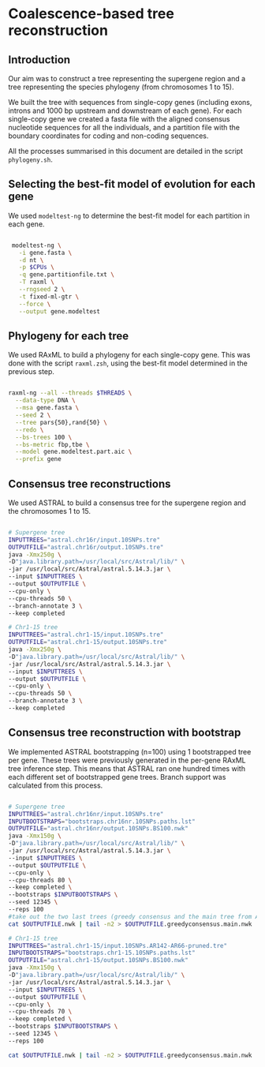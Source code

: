 # Coalescence-based tree reconstruction

## Introduction

Our aim was to construct a tree representing the supergene region and a tree representing the species phylogeny (from chromosomes 1 to 15).

We built the tree with sequences from single-copy genes (including exons, introns and 1000 bp upstream and downstream of each gene). For each single-copy gene we created a fasta file with the aligned consensus nucleotide sequences for all the individuals, and a partition file with the boundary coordinates for coding and non-coding sequences.

All the processes summarised in this document are detailed in the script `phylogeny.sh`.

## Selecting the best-fit model of evolution for each gene

We used `modeltest-ng` to determine the best-fit model for each partition in each gene.

```sh

 modeltest-ng \
   -i gene.fasta \
   -d nt \
   -p $CPUs \
   -q gene.partitionfile.txt \
   -T raxml \
   --rngseed 2 \
   -t fixed-ml-gtr \
   --force \
   --output gene.modeltest

```

## Phylogeny for each tree

We used RAxML to build a phylogeny for each single-copy gene. This was done with the script `raxml.zsh`, using the best-fit model determined in the previous step.

``` sh

raxml-ng --all --threads $THREADS \
  --data-type DNA \
  --msa gene.fasta \
  --seed 2 \
  --tree pars{50},rand{50} \
  --redo \
  --bs-trees 100 \
  --bs-metric fbp,tbe \
  --model gene.modeltest.part.aic \
  --prefix gene

```

## Consensus tree reconstructions

We used ASTRAL to build a consensus tree for the supergene region and the chromosomes 1 to 15.

```sh

# Supergene tree
INPUTTREES="astral.chr16r/input.10SNPs.tre"
OUTPUTFILE="astral.chr16r/output.10SNPs.tre"
java -Xmx250g \
-D"java.library.path=/usr/local/src/Astral/lib/" \
-jar /usr/local/src/Astral/astral.5.14.3.jar \
--input $INPUTTREES \
--output $OUTPUTFILE \
--cpu-only \
--cpu-threads 50 \
--branch-annotate 3 \
--keep completed

# Chr1-15 tree
INPUTTREES="astral.chr1-15/input.10SNPs.tre"
OUTPUTFILE="astral.chr1-15/output.10SNPs.tre"
java -Xmx250g \
-D"java.library.path=/usr/local/src/Astral/lib/" \
-jar /usr/local/src/Astral/astral.5.14.3.jar \
--input $INPUTTREES \
--output $OUTPUTFILE \
--cpu-only \
--cpu-threads 50 \
--branch-annotate 3 \
--keep completed

```

## Consensus tree reconstruction with bootstrap

We implemented ASTRAL bootstrapping (n=100) using 1 bootstrapped tree per gene. These trees were previously generated in the per-gene RAxML tree inference step. This means that ASTRAL ran one hundred times with each different set of bootstrapped gene trees. Branch support was calculated from this process.

```sh

# Supergene tree
INPUTTREES="astral.chr16nr/input.10SNPs.tre"
INPUTBOOTSTRAPS="bootstraps.chr16nr.10SNPs.paths.lst"
OUTPUTFILE="astral.chr16nr/output.10SNPs.BS100.nwk"
java -Xmx150g \
-D"java.library.path=/usr/local/src/Astral/lib/" \
-jar /usr/local/src/Astral/astral.5.14.3.jar \
--input $INPUTTREES \
--output $OUTPUTFILE \
--cpu-only \
--cpu-threads 80 \
--keep completed \
--bootstraps $INPUTBOOTSTRAPS \
--seed 12345 \
--reps 100
#take out the two last trees (greedy consensus and the main tree from Astral for visualisation)
cat $OUTPUTFILE.nwk | tail -n2 > $OUTPUTFILE.greedyconsensus.main.nwk

# Chr1-15 tree
INPUTTREES="astral.chr1-15/input.10SNPs.AR142-AR66-pruned.tre"
INPUTBOOTSTRAPS="bootstraps.chr1-15.10SNPs.paths.lst"
OUTPUTFILE="astral.chr1-15/output.10SNPs.BS100.nwk"
java -Xmx150g \
-D"java.library.path=/usr/local/src/Astral/lib/" \
-jar /usr/local/src/Astral/astral.5.14.3.jar \
--input $INPUTTREES \
--output $OUTPUTFILE \
--cpu-only \
--cpu-threads 70 \
--keep completed \
--bootstraps $INPUTBOOTSTRAPS \
--seed 12345 \
--reps 100

cat $OUTPUTFILE.nwk | tail -n2 > $OUTPUTFILE.greedyconsensus.main.nwk

```
